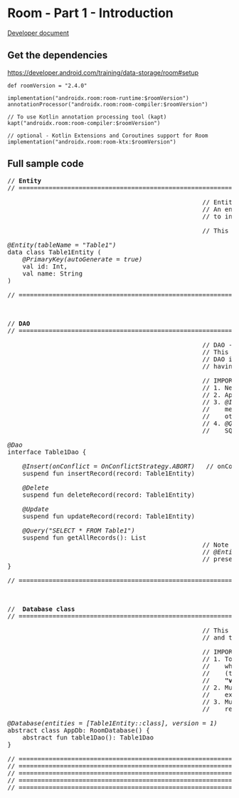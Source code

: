 # Room - Part 1 - Introduction

[Developer document](https://developer.android.com/training/data-storage/room)  

## Get the dependencies
https://developer.android.com/training/data-storage/room#setup
```
def roomVersion = "2.4.0"

implementation("androidx.room:room-runtime:$roomVersion")
annotationProcessor("androidx.room:room-compiler:$roomVersion")

// To use Kotlin annotation processing tool (kapt)
kapt("androidx.room:room-compiler:$roomVersion")

// optional - Kotlin Extensions and Coroutines support for Room
implementation("androidx.room:room-ktx:$roomVersion")
```

## Full sample code

<pre>
// <b>Entity</b>
// ===================================================================================

                                                    // Entity defines table inside the database.
                                                    // An entity data class can be used to refer
                                                    // to individual entries (row) in the table.
                                                    
                                                    // This is similar to model class.

<i>@Entity(tableName = "Table1")</i>
data class Table1Entity (
    <i>@PrimaryKey(autoGenerate = true)</i>
    val id: Int,
    val name: String
)

// ===================================================================================



// <b>DAO</b>
// ===================================================================================

                                                    // DAO - Data Access Objects
                                                    // This is not an object though.
                                                    // DAO is an interface,
                                                    // having methods for operations on table.
                                                    
                                                    // IMPORTANT!
                                                    // 1. Needs to be anotated with <i>@Dao</i>
                                                    // 2. Appropriate annotation.
                                                    // 3. <i>@Insert, @Delete, @Update</i>
                                                    //    methods cannot have any other argument 
                                                    //    other than type of the table entity.
                                                    // 4. <i>@Query</i> - needs to have an 
                                                    //    SQL query statement.

<i>@Dao</i>
interface Table1Dao {

    <i>@Insert(onConflict = OnConflictStrategy.ABORT)</i>   // onConflit optional. Default - ABORT
    suspend fun insertRecord(record: Table1Entity)

    <i>@Delete</i>
    suspend fun deleteRecord(record: Table1Entity)

    <i>@Update</i>
    suspend fun updateRecord(record: Table1Entity)

    <i>@Query("SELECT * FROM Table1")</i>
    suspend fun getAllRecords(): List<Table1Entity>
                                                    // Note the table name matches with 
                                                    // <i>@Entity</i> annotation "tableName",
                                                    // present in the "Table1Entity" data class.
}

// ===================================================================================



// <b> Database class</b>
// ===================================================================================

                                                    // This "connects" the entity data class
                                                    // and the DAO interface.
                                                    
                                                    // IMPORTANT!
                                                    // 1. To be annotated with <i>@Database</i>,
                                                    //    which takes input of array of entities,
                                                    //    (thus it knows the table schemas).
                                                    //    <b>"version" is also mandatory.</b>
                                                    // 2. Must be <b>abstract</b> class, 
                                                    //    extending "RoomDatabase" class.
                                                    // 3. Must have abstract functions with 
                                                    //    return type as DAO interface.

<i>@Database(entities = [Table1Entity::class], version = 1)</i>
abstract class AppDb: RoomDatabase() {
    abstract fun table1Dao(): Table1Dao
}

// ===================================================================================
// ===================================================================================
// ===================================================================================
// ===================================================================================
// ===================================================================================






































</pre>
